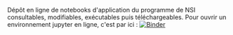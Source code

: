 Dépôt en ligne de notebooks d'application du programme de NSI consultables, modifiables, exécutables puis téléchargeables. Pour ouvrir un environnement jupyter en ligne, c'est par ici :
[![Binder](https://mybinder.org/badge_logo.svg)](https://mybinder.org/v2/gh/aufavier/NSI_Tle/master)
